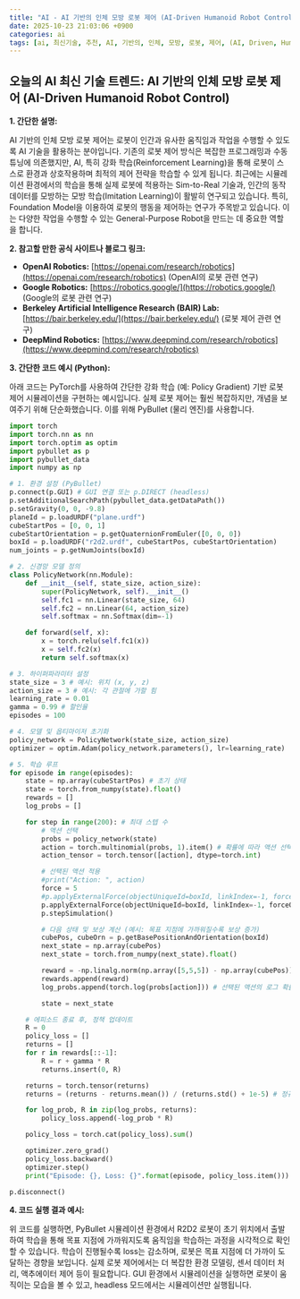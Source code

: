 ```yaml
---
title: "AI - AI 기반의 인체 모방 로봇 제어 (AI-Driven Humanoid Robot Control)"
date: 2025-10-23 21:03:06 +0900
categories: ai
tags: [ai, 최신기술, 추천, AI, 기반의, 인체, 모방, 로봇, 제어, (AI, Driven, Humanoid, Robot, Control)]
---
```


## 오늘의 AI 최신 기술 트렌드: **AI 기반의 인체 모방 로봇 제어 (AI-Driven Humanoid Robot Control)**

**1. 간단한 설명:**

AI 기반의 인체 모방 로봇 제어는 로봇이 인간과 유사한 움직임과 작업을 수행할 수 있도록 AI 기술을 활용하는 분야입니다. 기존의 로봇 제어 방식은 복잡한 프로그래밍과 수동 튜닝에 의존했지만, AI, 특히 강화 학습(Reinforcement Learning)을 통해 로봇이 스스로 환경과 상호작용하며 최적의 제어 전략을 학습할 수 있게 됩니다. 최근에는 시뮬레이션 환경에서의 학습을 통해 실제 로봇에 적용하는 Sim-to-Real 기술과, 인간의 동작 데이터를 모방하는 모방 학습(Imitation Learning)이 활발히 연구되고 있습니다. 특히, Foundation Model을 이용하여 로봇의 행동을 제어하는 연구가 주목받고 있습니다. 이는 다양한 작업을 수행할 수 있는 General-Purpose Robot을 만드는 데 중요한 역할을 합니다.

**2. 참고할 만한 공식 사이트나 블로그 링크:**

*   **OpenAI Robotics:** [https://openai.com/research/robotics](https://openai.com/research/robotics) (OpenAI의 로봇 관련 연구)
*   **Google Robotics:** [https://robotics.google/](https://robotics.google/) (Google의 로봇 관련 연구)
*   **Berkeley Artificial Intelligence Research (BAIR) Lab:** [https://bair.berkeley.edu/](https://bair.berkeley.edu/) (로봇 제어 관련 연구)
*   **DeepMind Robotics:** [https://www.deepmind.com/research/robotics](https://www.deepmind.com/research/robotics)

**3. 간단한 코드 예시 (Python):**

아래 코드는 PyTorch를 사용하여 간단한 강화 학습 (예: Policy Gradient) 기반 로봇 제어 시뮬레이션을 구현하는 예시입니다. 실제 로봇 제어는 훨씬 복잡하지만, 개념을 보여주기 위해 단순화했습니다. 이를 위해 PyBullet (물리 엔진)를 사용합니다.

```python
import torch
import torch.nn as nn
import torch.optim as optim
import pybullet as p
import pybullet_data
import numpy as np

# 1. 환경 설정 (PyBullet)
p.connect(p.GUI) # GUI 연결 또는 p.DIRECT (headless)
p.setAdditionalSearchPath(pybullet_data.getDataPath())
p.setGravity(0, 0, -9.8)
planeId = p.loadURDF("plane.urdf")
cubeStartPos = [0, 0, 1]
cubeStartOrientation = p.getQuaternionFromEuler([0, 0, 0])
boxId = p.loadURDF("r2d2.urdf", cubeStartPos, cubeStartOrientation)
num_joints = p.getNumJoints(boxId)

# 2. 신경망 모델 정의
class PolicyNetwork(nn.Module):
    def __init__(self, state_size, action_size):
        super(PolicyNetwork, self).__init__()
        self.fc1 = nn.Linear(state_size, 64)
        self.fc2 = nn.Linear(64, action_size)
        self.softmax = nn.Softmax(dim=-1)

    def forward(self, x):
        x = torch.relu(self.fc1(x))
        x = self.fc2(x)
        return self.softmax(x)

# 3. 하이퍼파라미터 설정
state_size = 3 # 예시: 위치 (x, y, z)
action_size = 3 # 예시: 각 관절에 가할 힘
learning_rate = 0.01
gamma = 0.99 # 할인율
episodes = 100

# 4. 모델 및 옵티마이저 초기화
policy_network = PolicyNetwork(state_size, action_size)
optimizer = optim.Adam(policy_network.parameters(), lr=learning_rate)

# 5. 학습 루프
for episode in range(episodes):
    state = np.array(cubeStartPos) # 초기 상태
    state = torch.from_numpy(state).float()
    rewards = []
    log_probs = []

    for step in range(200): # 최대 스텝 수
        # 액션 선택
        probs = policy_network(state)
        action = torch.multinomial(probs, 1).item() # 확률에 따라 액션 선택
        action_tensor = torch.tensor([action], dtype=torch.int)

        # 선택된 액션 적용
        #print("Action: ", action)
        force = 5
        #p.applyExternalForce(objectUniqueId=boxId, linkIndex=-1, forceObj=[force, force, force], posObj=cubeStartPos, flags=p.WORLD_FRAME)
        p.applyExternalForce(objectUniqueId=boxId, linkIndex=-1, forceObj=[0, 0, force], posObj=cubeStartPos, flags=p.WORLD_FRAME)
        p.stepSimulation()

        # 다음 상태 및 보상 계산 (예시: 목표 지점에 가까워질수록 보상 증가)
        cubePos, cubeOrn = p.getBasePositionAndOrientation(boxId)
        next_state = np.array(cubePos)
        next_state = torch.from_numpy(next_state).float()

        reward = -np.linalg.norm(np.array([5,5,5]) - np.array(cubePos)) # 예시 보상 함수 (원점에서 멀어질수록 마이너스)
        rewards.append(reward)
        log_probs.append(torch.log(probs[action])) # 선택된 액션의 로그 확률 저장

        state = next_state

    # 에피소드 종료 후, 정책 업데이트
    R = 0
    policy_loss = []
    returns = []
    for r in rewards[::-1]:
        R = r + gamma * R
        returns.insert(0, R)

    returns = torch.tensor(returns)
    returns = (returns - returns.mean()) / (returns.std() + 1e-5) # 정규화

    for log_prob, R in zip(log_probs, returns):
        policy_loss.append(-log_prob * R)

    policy_loss = torch.cat(policy_loss).sum()

    optimizer.zero_grad()
    policy_loss.backward()
    optimizer.step()
    print("Episode: {}, Loss: {}".format(episode, policy_loss.item()))

p.disconnect()

```

**4. 코드 실행 결과 예시:**

위 코드를 실행하면, PyBullet 시뮬레이션 환경에서 R2D2 로봇이 초기 위치에서 출발하여 학습을 통해 목표 지점에 가까워지도록 움직임을 학습하는 과정을 시각적으로 확인할 수 있습니다.  학습이 진행될수록 loss는 감소하며, 로봇은 목표 지점에 더 가까이 도달하는 경향을 보입니다.  실제 로봇 제어에서는 더 복잡한 환경 모델링, 센서 데이터 처리, 액추에이터 제어 등이 필요합니다.  GUI 환경에서 시뮬레이션을 실행하면 로봇이 움직이는 모습을 볼 수 있고, headless 모드에서는 시뮬레이션만 실행됩니다.

